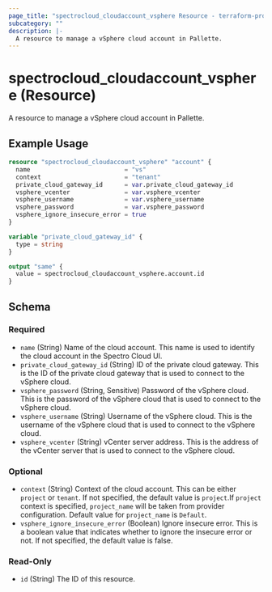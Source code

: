 ```yaml
---
page_title: "spectrocloud_cloudaccount_vsphere Resource - terraform-provider-spectrocloud"
subcategory: ""
description: |-
  A resource to manage a vSphere cloud account in Pallette.
---
```


# spectrocloud_cloudaccount_vsphere (Resource)

  A resource to manage a vSphere cloud account in Pallette.

## Example Usage

```terraform
resource "spectrocloud_cloudaccount_vsphere" "account" {
  name                          = "vs"
  context                       = "tenant"
  private_cloud_gateway_id      = var.private_cloud_gateway_id
  vsphere_vcenter               = var.vsphere_vcenter
  vsphere_username              = var.vsphere_username
  vsphere_password              = var.vsphere_password
  vsphere_ignore_insecure_error = true
}

variable "private_cloud_gateway_id" {
  type = string
}

output "same" {
  value = spectrocloud_cloudaccount_vsphere.account.id
}
```

<!-- schema generated by tfplugindocs -->
## Schema

### Required

- `name` (String) Name of the cloud account. This name is used to identify the cloud account in the Spectro Cloud UI.
- `private_cloud_gateway_id` (String) ID of the private cloud gateway. This is the ID of the private cloud gateway that is used to connect to the vSphere cloud.
- `vsphere_password` (String, Sensitive) Password of the vSphere cloud. This is the password of the vSphere cloud that is used to connect to the vSphere cloud.
- `vsphere_username` (String) Username of the vSphere cloud. This is the username of the vSphere cloud that is used to connect to the vSphere cloud.
- `vsphere_vcenter` (String) vCenter server address. This is the address of the vCenter server that is used to connect to the vSphere cloud.

### Optional

- `context` (String) Context of the cloud account. This can be either `project` or `tenant`. If not specified, the default value is `project`.If `project` context is specified, `project_name` will be taken from provider configuration. Default value for `project_name` is `Default`.
- `vsphere_ignore_insecure_error` (Boolean) Ignore insecure error. This is a boolean value that indicates whether to ignore the insecure error or not. If not specified, the default value is false.

### Read-Only

- `id` (String) The ID of this resource.